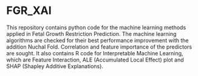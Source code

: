 # FGR_XAI

This repository contains python code for the machine learning methods applied in Fetal Growth Restriction Prediction.  The machine learning algorithms are checked for their best performance improvement with the addition Nuchal Fold.  Correlation and feature importance of the predictors are sought.
It also contains R code for Interpretable Machine Learning, which are Feature Interaction, ALE (Accumulated Local Effect) plot and SHAP (Shapley Additive Explanations).
